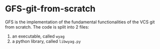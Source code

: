 # GFS-git-from-scratch

GFS is the implementation of the fundamental functionalities of the VCS git from scratch.
The code is split into 2 files:

1. an executable, called `wyag`
2. a python library, called `libwyag.py`